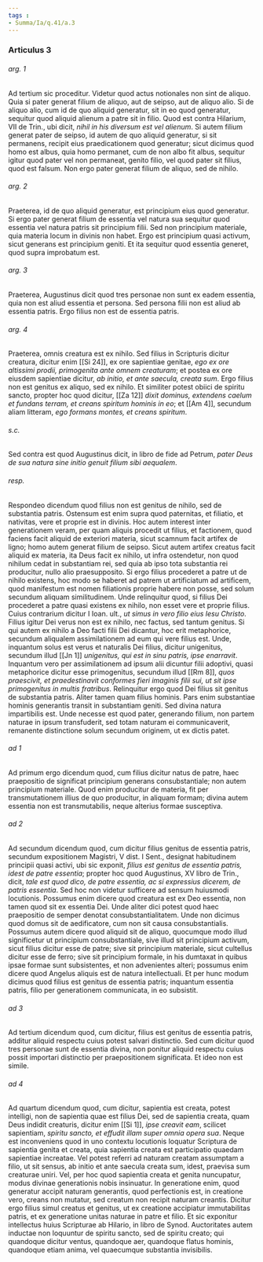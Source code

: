 ```yaml
---
tags : 
- Summa/Ia/q.41/a.3
---
```


### Articulus 3

###### arg. 1
Ad tertium sic proceditur. Videtur quod actus notionales non sint de aliquo. Quia si pater generat filium de aliquo, aut de seipso, aut de aliquo alio. Si de aliquo alio, cum id de quo aliquid generatur, sit in eo quod generatur, sequitur quod aliquid alienum a patre sit in filio. Quod est contra Hilarium, VII de Trin., ubi dicit, *nihil in his diversum est vel alienum*. Si autem filium generat pater de seipso, id autem de quo aliquid generatur, si sit permanens, recipit eius praedicationem quod generatur; sicut dicimus quod homo est albus, quia homo permanet, cum de non albo fit albus, sequitur igitur quod pater vel non permaneat, genito filio, vel quod pater sit filius, quod est falsum. Non ergo pater generat filium de aliquo, sed de nihilo.

###### arg. 2
Praeterea, id de quo aliquid generatur, est principium eius quod generatur. Si ergo pater generat filium de essentia vel natura sua sequitur quod essentia vel natura patris sit principium filii. Sed non principium materiale, quia materia locum in divinis non habet. Ergo est principium quasi activum, sicut generans est principium geniti. Et ita sequitur quod essentia generet, quod supra improbatum est.

###### arg. 3
Praeterea, Augustinus dicit quod tres personae non sunt ex eadem essentia, quia non est aliud essentia et persona. Sed persona filii non est aliud ab essentia patris. Ergo filius non est de essentia patris.

###### arg. 4
Praeterea, omnis creatura est ex nihilo. Sed filius in Scripturis dicitur creatura, dicitur enim [[Si 24]], ex ore sapientiae genitae, *ego ex ore altissimi prodii, primogenita ante omnem creaturam*; et postea ex ore eiusdem sapientiae dicitur, *ab initio, et ante saecula, creata sum*. Ergo filius non est genitus ex aliquo, sed ex nihilo. Et similiter potest obiici de spiritu sancto, propter hoc quod dicitur, [[Za 12]] *dixit dominus, extendens caelum et fundans terram, et creans spiritum hominis in eo*; et [[Am 4]], secundum aliam litteram, *ego formans montes, et creans spiritum*.

###### s.c.
Sed contra est quod Augustinus dicit, in libro de fide ad Petrum, *pater Deus de sua natura sine initio genuit filium sibi aequalem*.

###### resp.
Respondeo dicendum quod filius non est genitus de nihilo, sed de substantia patris. Ostensum est enim supra quod paternitas, et filiatio, et nativitas, vere et proprie est in divinis. Hoc autem interest inter generationem veram, per quam aliquis procedit ut filius, et factionem, quod faciens facit aliquid de exteriori materia, sicut scamnum facit artifex de ligno; homo autem generat filium de seipso. Sicut autem artifex creatus facit aliquid ex materia, ita Deus facit ex nihilo, ut infra ostendetur, non quod nihilum cedat in substantiam rei, sed quia ab ipso tota substantia rei producitur, nullo alio praesupposito. Si ergo filius procederet a patre ut de nihilo existens, hoc modo se haberet ad patrem ut artificiatum ad artificem, quod manifestum est nomen filiationis proprie habere non posse, sed solum secundum aliquam similitudinem. Unde relinquitur quod, si filius Dei procederet a patre quasi existens ex nihilo, non esset vere et proprie filius. Cuius contrarium dicitur I Ioan. ult., *ut simus in vero filio eius Iesu Christo*. Filius igitur Dei verus non est ex nihilo, nec factus, sed tantum genitus. Si qui autem ex nihilo a Deo facti filii Dei dicantur, hoc erit metaphorice, secundum aliqualem assimilationem ad eum qui vere filius est. Unde, inquantum solus est verus et naturalis Dei filius, dicitur unigenitus, secundum illud [[Jn 1]] *unigenitus, qui est in sinu patris, ipse enarravit*. Inquantum vero per assimilationem ad ipsum alii dicuntur filii adoptivi, quasi metaphorice dicitur esse primogenitus, secundum illud [[Rm 8]], *quos praescivit, et praedestinavit conformes fieri imaginis filii sui, ut sit ipse primogenitus in multis fratribus*. Relinquitur ergo quod Dei filius sit genitus de substantia patris. Aliter tamen quam filius hominis. Pars enim substantiae hominis generantis transit in substantiam geniti. Sed divina natura impartibilis est. Unde necesse est quod pater, generando filium, non partem naturae in ipsum transfuderit, sed totam naturam ei communicaverit, remanente distinctione solum secundum originem, ut ex dictis patet.

###### ad 1
Ad primum ergo dicendum quod, cum filius dicitur natus de patre, haec praepositio de significat principium generans consubstantiale; non autem principium materiale. Quod enim producitur de materia, fit per transmutationem illius de quo producitur, in aliquam formam; divina autem essentia non est transmutabilis, neque alterius formae susceptiva.

###### ad 2
Ad secundum dicendum quod, cum dicitur filius genitus de essentia patris, secundum expositionem Magistri, V dist. I Sent., designat habitudinem principii quasi activi, ubi sic exponit, *filius est genitus de essentia patris, idest de patre essentia*; propter hoc quod Augustinus, XV libro de Trin., dicit, *tale est quod dico, de patre essentia, ac si expressius dicerem, de patris essentia*. Sed hoc non videtur sufficere ad sensum huiusmodi locutionis. Possumus enim dicere quod creatura est ex Deo essentia, non tamen quod sit ex essentia Dei. Unde aliter dici potest quod haec praepositio de semper denotat consubstantialitatem. Unde non dicimus quod domus sit de aedificatore, cum non sit causa consubstantialis. Possumus autem dicere quod aliquid sit de aliquo, quocumque modo illud significetur ut principium consubstantiale, sive illud sit principium activum, sicut filius dicitur esse de patre; sive sit principium materiale, sicut cultellus dicitur esse de ferro; sive sit principium formale, in his dumtaxat in quibus ipsae formae sunt subsistentes, et non advenientes alteri; possumus enim dicere quod Angelus aliquis est de natura intellectuali. Et per hunc modum dicimus quod filius est genitus de essentia patris; inquantum essentia patris, filio per generationem communicata, in eo subsistit.

###### ad 3
Ad tertium dicendum quod, cum dicitur, filius est genitus de essentia patris, additur aliquid respectu cuius potest salvari distinctio. Sed cum dicitur quod tres personae sunt de essentia divina, non ponitur aliquid respectu cuius possit importari distinctio per praepositionem significata. Et ideo non est simile.

###### ad 4
Ad quartum dicendum quod, cum dicitur, sapientia est creata, potest intelligi, non de sapientia quae est filius Dei, sed de sapientia creata, quam Deus indidit creaturis, dicitur enim [[Si 1]], *ipse creavit eam*, scilicet sapientiam, *spiritu sancto, et effudit illam super omnia opera sua*. Neque est inconveniens quod in uno contextu locutionis loquatur Scriptura de sapientia genita et creata, quia sapientia creata est participatio quaedam sapientiae increatae. Vel potest referri ad naturam creatam assumptam a filio, ut sit sensus, ab initio et ante saecula creata sum, idest, praevisa sum creaturae uniri. Vel, per hoc quod sapientia creata et genita nuncupatur, modus divinae generationis nobis insinuatur. In generatione enim, quod generatur accipit naturam generantis, quod perfectionis est, in creatione vero, creans non mutatur, sed creatum non recipit naturam creantis. Dicitur ergo filius simul creatus et genitus, ut ex creatione accipiatur immutabilitas patris, et ex generatione unitas naturae in patre et filio. Et sic exponitur intellectus huius Scripturae ab Hilario, in libro de Synod. Auctoritates autem inductae non loquuntur de spiritu sancto, sed de spiritu creato; qui quandoque dicitur ventus, quandoque aer, quandoque flatus hominis, quandoque etiam anima, vel quaecumque substantia invisibilis.

